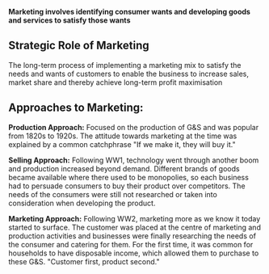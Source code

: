 **Marketing involves identifying consumer wants and developing goods and services to satisfy those wants**

## Strategic Role of Marketing
The long-term process of implementing a marketing mix to satisfy the needs and wants of customers to enable the business to increase sales, market share and thereby achieve long-term profit maximisation

## Approaches to Marketing:
**Production Approach:**
Focused on the production of G&S and was popular from 1820s to 1920s.
The attitude towards marketing at the time was explained by a common catchphrase "If we make it, they will buy it."

**Selling Approach:**
Following WW1, technology went through another boom and production increased beyond demand. Different brands of goods became available where there used to be monopolies, so each business had to persuade consumers to buy their product over competitors. The needs of the consumers were still not researched or taken into consideration when developing the product.

**Marketing Approach:**
Following WW2, marketing more as we know it today started to surface. The customer was placed at the centre of marketing and production activities and businesses were finally researching the needs of the consumer and catering for them. For the first time, it was common for households to have disposable income, which allowed them to purchase to these G&S. "Customer first, product second."
